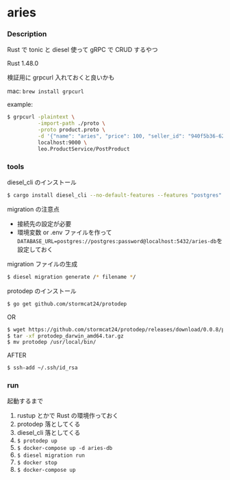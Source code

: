 # aries

### Description

Rust で tonic と diesel 使って gRPC で CRUD するやつ

Rust 1.48.0

検証用に grpcurl 入れておくと良いかも

mac: `brew install grpcurl`

example:

```sh
$ grpcurl -plaintext \
          -import-path ./proto \
          -proto product.proto \
          -d '{"name": "aries", "price": 100, "seller_id": "940f5b36-621a-48ea-af39-55647befafbc"}'
          localhost:9000 \
          leo.ProductService/PostProduct
```

### tools

diesel_cli のインストール

```sh
$ cargo install diesel_cli --no-default-features --features "postgres"
```

migration の注意点

- 接続先の設定が必要
- 環境変数 or .env ファイルを作って`DATABASE_URL=postgres://postgres:password@localhost:5432/aries-db`を設定しておく

migration ファイルの生成

```sh
$ diesel migration generate /* filename */
```

protodep のインストール

```sh
$ go get github.com/stormcat24/protodep
```

OR

```sh
$ wget https://github.com/stormcat24/protodep/releases/download/0.0.8/protodep_darwin_amd64.tar.gz
$ tar -xf protodep_darwin_amd64.tar.gz
$ mv protodep /usr/local/bin/
```

AFTER

```sh
$ ssh-add ~/.ssh/id_rsa
```

### run

起動するまで

1. rustup とかで Rust の環境作っておく
2. protodep 落としてくる
3. diesel_cli 落としてくる
4. `$ protodep up`
5. `$ docker-compose up -d aries-db`
6. `$ diesel migration run`
7. `$ docker stop`
8. `$ docker-compose up`
